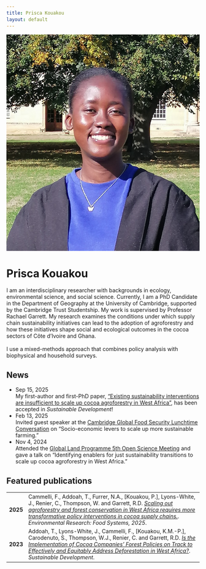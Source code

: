 ```yaml
---
title: Prisca Kouakou
layout: default
---
```


<div class="hero">
  <img class="avatar" src="/assets/profile.jpg" alt="Prisca Kouakou headshot">
  <div class="icons">
    <a href="mailto:you@example.com" title="Email"><i class="fa-solid fa-envelope"></i></a>
    <a href="https://scholar.google.com/citations?user=I9N3bjcAAAAJ&hl=en&oi=ao" title="Google Scholar"><i class="fa-brands fa-google"></i></a>
    <a href="https://orcid.org/0009-0001-3711-1578" title="ORCID"><i class="fa-brands fa-orcid"></i></a>
    <a href="https://www.linkedin.com/in/maria-prisca-kouakou/" title="LinkedIn"><i class="fa-brands fa-linkedin"></i></a>
    <a href="/docs/KouakouCV_August2025.pdf" title="Curriculum Vitae" target="_blank"><i class="fa-solid fa-file-pdf"></i></a>
  </div>
  <h1 class="hero-name">Prisca Kouakou</h1>
  <p class="lead">
  I am an interdisciplinary researcher with backgrounds in ecology, environmental science, and social science.
  Currently, I am a PhD Candidate in the Department of Geography at the University of Cambridge, supported by the
  Cambridge Trust Studentship. My work is supervised by Professor Rachael Garrett. My research examines the conditions
  under which supply chain sustainability initiatives can lead to the adoption of agroforestry and how these initiatives
  shape social and ecological outcomes in the cocoa sectors of Côte d’Ivoire and Ghana. <br><br>
  I use a mixed-methods approach that combines policy analysis with biophysical and household surveys.
</p>

<div class="section">
  <h2>News</h2>

<ul class="news-list">

  <li class="news-item">
    <time class="news-date">Sep 15, 2025</time>
    <div class="news-text">
      My first-author and first-PhD paper, 
      <a href="YOUR-LINK">“Existing sustainability interventions are insufficient to scale up cocoa agroforestry in West Africa”</a>,
      has been accepted in <em>Sustainable Development</em>!
    </div>
  </li>

  <li class="news-item">
    <time class="news-date">Feb 13, 2025</time>
    <div class="news-text">
      Invited guest speaker at the 
      <a href="YOUR-LINK">Cambridge Global Food Security Lunchtime Conversation</a> on 
      “Socio-economic levers to scale up more sustainable farming.”
    </div>
  </li>

  <li class="news-item">
    <time class="news-date">Nov 4, 2024</time>
    <div class="news-text">
      Attended the <a href="YOUR-LINK">Global Land Programme 5th Open Science Meeting</a> and gave a talk on 
      “Identifying enablers for just sustainability transitions to scale up cocoa agroforestry in West Africa.”
    </div>
  </li>

</ul>

<div class="section">
  <h2>Featured publications</h2>

<table>
  <tr>
    <td><strong>2025</strong></td>
    <td>Cammelli, F., Addoah, T., Furrer, N.A., [Kouakou, P.], Lyons-White, J., Renier, C., Thompson, W. and Garrett, R.D. <em><a href="https://doi.org/10.1088/2976-601X/adf117">Scaling out agroforestry and forest conservation in West Africa requires more transformative policy interventions in cocoa supply chains.</a></em>. <em>Environmental Research: Food Systems, 2025</em>.</td>
  </tr>
  <tr>
    <td><strong>2023</strong></td>
    <td>Addoah, T., Lyons-White, J., Cammelli, F., [Kouakou, K.M.-P.], Carodenuto, S., Thompson, W.J., Renier, C. and Garrett, R.D. <em><a href="https://doi.org/10.1002/sd.3380">Is the Implementation of Cocoa Companies’ Forest Policies on Track to Effectively and Equitably Address Deforestation in West Africa?</a></em>. <em>Sustainable Development</em>.</td>
  </tr>
</table>



